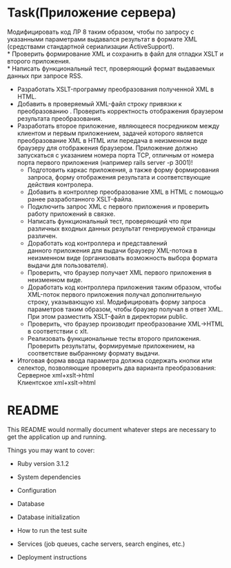 # Task(Приложение сервера)
Модифицировать код ЛР 8 таким образом, чтобы по запросу с указанными параметрами выдавался результат в формате XML (средствами стандартной сериализации ActiveSupport).<br >
    * Проверить формирование XML и сохранить в файл для отладки XSLT и второго приложения.<br >
    * Написать функциональный тест, проверяющий формат выдаваемых данных при запросе RSS.<br >
* Разработать XSLT-программу преобразования полученной XML в HTML.<br >
* Добавить в проверяемый XML-файл строку привязки к преобразованию <?xml-stylesheet type="text/xsl" href="some_transformer.xslt"?>. Проверить корректность отображения браузером результата преобразования.<br >
* Разработать второе приложение, являющееся посредником между клиентом и первым приложением, задачей которого является преобразование XML в HTML или передача в неизменном виде браузеру для отображения браузером. Приложение должно запускаться с указанием номера порта TCP, отличным от номера порта первого приложения (например rails server -p 3001)!<br >
    * Подготовить каркас приложения, а также форму формирования запроса, форму отображения результата и соответствующие действия контролера.<br >
    * Добавить в контроллер преобразование XML в HTML с помощью ранее разработанного XSLT-файла.<br >
    * Подключить запрос XML с первого приложения и проверить работу приложений в связке.<br >
    * Написать функциональный тест, проверяющий что при различных входных данных результат генерируемой страницы различен.<br >
    * Доработать код контроллера и представлений данного приложения для выдачи браузеру XML-потока в неизменном виде (организовать возможность выбора формата выдачи для пользователя).<br >
    * Проверить, что браузер получает XML первого приложения в неизменном виде.<br >
    * Доработать код контроллера приложения таким образом, чтобы XML-поток первого приложения получал дополнительную строку, указывающую xsl.  Модифицировать форму запроса параметров таким образом, чтобы браузер получал в ответ XML. При этом разместить XSLT-файл в директории public.<br >
    * Проверить, что браузер производит преобразование XML->HTML в соответствии с xlt.<br >
    * Реализовать функциональные тесты второго приложения. Проверить результаты, формируемые приложением, на соответствие выбранному формату выдачи.<br >
* Итоговая форма ввода параметра должна содержать кнопки или селектор, позволяющие проверить два варианта преобразования:<br >
    Серверное xml+xslt->html<br >
    Клиентское xml+xslt->html <br >


# README

This README would normally document whatever steps are necessary to get the
application up and running.

Things you may want to cover:

* Ruby version 3.1.2

* System dependencies

* Configuration

* Database

* Database initialization

* How to run the test suite

* Services (job queues, cache servers, search engines, etc.)

* Deployment instructions
